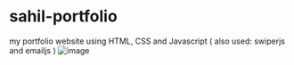 # sahil-portfolio
my portfolio website using HTML, CSS and Javascript ( also used: swiperjs and emailjs )
![image](https://github.com/SahilPanigrahi/sahil-portfolio/assets/119133054/a6d1e051-d497-46cc-ab73-f79cab1b9c72)
